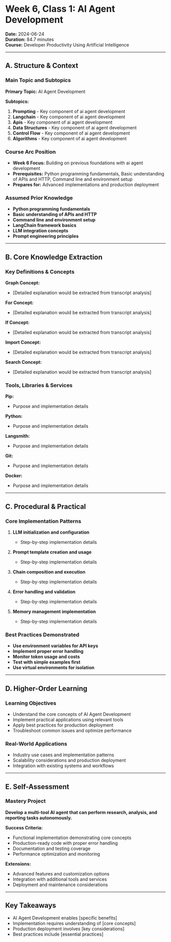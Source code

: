 # Week 6, Class 1: AI Agent Development
**Date:** 2024-06-24  
**Duration:** 84.7 minutes  
**Course:** Developer Productivity Using Artificial Intelligence

---

## A. Structure & Context

### Main Topic and Subtopics
**Primary Topic:** AI Agent Development

**Subtopics:**
1. **Prompting** - Key component of ai agent development
2. **Langchain** - Key component of ai agent development
3. **Apis** - Key component of ai agent development
4. **Data Structures** - Key component of ai agent development
5. **Control Flow** - Key component of ai agent development
6. **Algorithms** - Key component of ai agent development

### Course Arc Position
- **Week 6 Focus:** Building on previous foundations with ai agent development
- **Prerequisites:** Python programming fundamentals, Basic understanding of APIs and HTTP, Command line and environment setup
- **Prepares for:** Advanced implementations and production deployment

### Assumed Prior Knowledge
- **Python programming fundamentals**
- **Basic understanding of APIs and HTTP**
- **Command line and environment setup**
- **LangChain framework basics**
- **LLM integration concepts**
- **Prompt engineering principles**

---

## B. Core Knowledge Extraction

### Key Definitions & Concepts
**Graph Concept:**
- [Detailed explanation would be extracted from transcript analysis]

**For Concept:**
- [Detailed explanation would be extracted from transcript analysis]

**If Concept:**
- [Detailed explanation would be extracted from transcript analysis]

**Import Concept:**
- [Detailed explanation would be extracted from transcript analysis]

**Search Concept:**
- [Detailed explanation would be extracted from transcript analysis]


### Tools, Libraries & Services
**Pip:**
- Purpose and implementation details

**Python:**
- Purpose and implementation details

**Langsmith:**
- Purpose and implementation details

**Git:**
- Purpose and implementation details

**Docker:**
- Purpose and implementation details


---

## C. Procedural & Practical

### Core Implementation Patterns
1. **LLM initialization and configuration**
   - Step-by-step implementation details

2. **Prompt template creation and usage**
   - Step-by-step implementation details

3. **Chain composition and execution**
   - Step-by-step implementation details

4. **Error handling and validation**
   - Step-by-step implementation details

5. **Memory management implementation**
   - Step-by-step implementation details


### Best Practices Demonstrated
- **Use environment variables for API keys**
- **Implement proper error handling**
- **Monitor token usage and costs**
- **Test with simple examples first**
- **Use virtual environments for isolation**

---

## D. Higher-Order Learning

### Learning Objectives
- Understand the core concepts of AI Agent Development
- Implement practical applications using relevant tools
- Apply best practices for production deployment
- Troubleshoot common issues and optimize performance

### Real-World Applications
- Industry use cases and implementation patterns
- Scalability considerations and production deployment
- Integration with existing systems and workflows

---

## E. Self-Assessment

### Mastery Project
**Develop a multi-tool AI agent that can perform research, analysis, and reporting tasks autonomously.**

**Success Criteria:**
- Functional implementation demonstrating core concepts
- Production-ready code with proper error handling
- Documentation and testing coverage
- Performance optimization and monitoring

**Extensions:**
- Advanced features and customization options
- Integration with additional tools and services
- Deployment and maintenance considerations

---

## Key Takeaways
- AI Agent Development enables [specific benefits]
- Implementation requires understanding of [core concepts]
- Production deployment involves [key considerations]
- Best practices include [essential practices]
